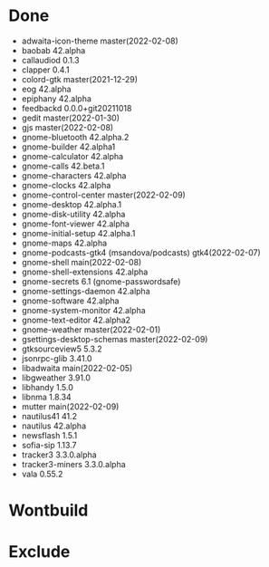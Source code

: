 # Done
- adwaita-icon-theme master(2022-02-08)
- baobab 42.alpha
- callaudiod 0.1.3
- clapper 0.4.1
- colord-gtk master(2021-12-29)
- eog 42.alpha
- epiphany 42.alpha
- feedbackd 0.0.0+git20211018
- gedit master(2022-01-30)
- gjs master(2022-02-08)
- gnome-bluetooth 42.alpha.2
- gnome-builder 42.alpha1
- gnome-calculator 42.alpha
- gnome-calls 42.beta.1
- gnome-characters 42.alpha
- gnome-clocks 42.alpha
- gnome-control-center master(2022-02-09)
- gnome-desktop 42.alpha.1
- gnome-disk-utility 42.alpha
- gnome-font-viewer 42.alpha
- gnome-initial-setup 42.alpha.1
- gnome-maps 42.alpha
- gnome-podcasts-gtk4 (msandova/podcasts) gtk4(2022-02-07)
- gnome-shell main(2022-02-08)
- gnome-shell-extensions 42.alpha
- gnome-secrets 6.1 (gnome-passwordsafe)
- gnome-settings-daemon 42.alpha
- gnome-software 42.alpha
- gnome-system-monitor 42.alpha
- gnome-text-editor 42.alpha2
- gnome-weather master(2022-02-01)
- gsettings-desktop-schemas master(2022-02-09)
- gtksourceview5 5.3.2
- jsonrpc-glib 3.41.0
- libadwaita main(2022-02-05)
- libgweather 3.91.0
- libhandy 1.5.0
- libnma 1.8.34
- mutter main(2022-02-09)
- nautilus41 41.2
- nautilus 42.alpha
- newsflash 1.5.1
- sofia-sip 1.13.7
- tracker3 3.3.0.alpha
- tracker3-miners 3.3.0.alpha
- vala 0.55.2

# Wontbuild

# Exclude